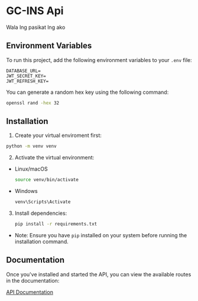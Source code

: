 # GC-INS Api

Wala lng pasikat lng ako

## Environment Variables

To run this project, add the following environment variables to your `.env` file:

```plaintext
DATABASE_URL=
JWT_SECRET_KEY=
JWT_REFRESH_KEY=
```

You can generate a random hex key using the following command:

```bash
openssl rand -hex 32
```

## Installation

1. Create your virtual enviroment first:

```bash
python -m venv venv
```

2. Activate the virtual environment:

- Linux/macOS
  ```bash
  source venv/bin/activate
  ```
- Windows
  ```bash
  venv\Scripts\Activate
  ```

3. Install dependencies:
   ```bash
   pip install -r requirements.txt
   ```

- Note: Ensure you have `pip` installed on your system before running the installation command.

## Documentation

Once you've installed and started the API, you can view the available routes in the documentation:

[API Documentation](http://127.0.0.1:8000/docs)
